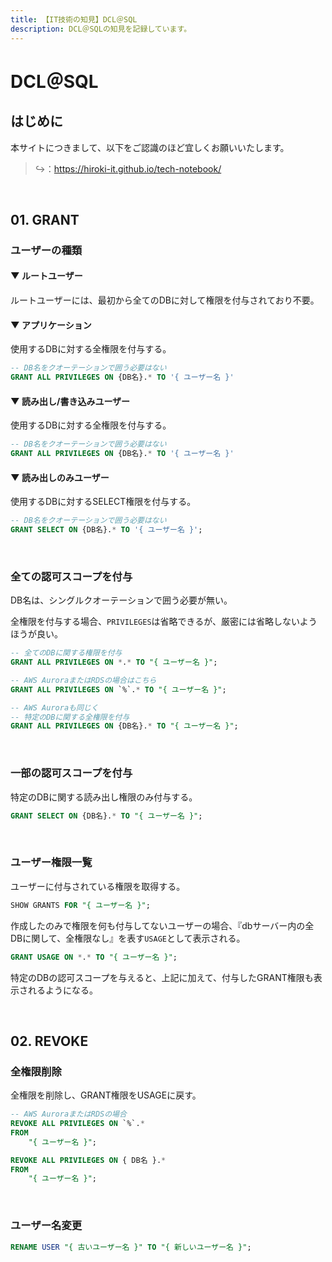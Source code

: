 ```yaml
---
title: 【IT技術の知見】DCL＠SQL
description: DCL＠SQLの知見を記録しています。
---
```


# DCL＠SQL

## はじめに

本サイトにつきまして、以下をご認識のほど宜しくお願いいたします。

> ↪️：https://hiroki-it.github.io/tech-notebook/

<br>

## 01. GRANT

### ユーザーの種類

#### ▼ ルートユーザー

ルートユーザーには、最初から全てのDBに対して権限を付与されており不要。

#### ▼ アプリケーション

使用するDBに対する全権限を付与する。

```sql
-- DB名をクオーテーションで囲う必要はない
GRANT ALL PRIVILEGES ON {DB名}.* TO '{ ユーザー名 }'
```

#### ▼ 読み出し/書き込みユーザー

使用するDBに対する全権限を付与する。

```sql
-- DB名をクオーテーションで囲う必要はない
GRANT ALL PRIVILEGES ON {DB名}.* TO '{ ユーザー名 }'
```

#### ▼ 読み出しのみユーザー

使用するDBに対するSELECT権限を付与する。

```sql
-- DB名をクオーテーションで囲う必要はない
GRANT SELECT ON {DB名}.* TO '{ ユーザー名 }';
```

<br>

### 全ての認可スコープを付与

DB名は、シングルクオーテーションで囲う必要が無い。

全権限を付与する場合、`PRIVILEGES`は省略できるが、厳密には省略しないようほうが良い。

```sql
-- 全てのDBに関する権限を付与
GRANT ALL PRIVILEGES ON *.* TO "{ ユーザー名 }";

-- AWS AuroraまたはRDSの場合はこちら
GRANT ALL PRIVILEGES ON `%`.* TO "{ ユーザー名 }";
```

```sql
-- AWS Auroraも同じく
-- 特定のDBに関する全権限を付与
GRANT ALL PRIVILEGES ON {DB名}.* TO "{ ユーザー名 }";
```

<br>

### 一部の認可スコープを付与

特定のDBに関する読み出し権限のみ付与する。

```sql
GRANT SELECT ON {DB名}.* TO "{ ユーザー名 }";
```

<br>

### ユーザー権限一覧

ユーザーに付与されている権限を取得する。

```sql
SHOW GRANTS FOR "{ ユーザー名 }";
```

作成したのみで権限を何も付与してないユーザーの場合、『dbサーバー内の全DBに関して、全権限なし』を表す`USAGE`として表示される。

```sql
GRANT USAGE ON *.* TO "{ ユーザー名 }";
```

特定のDBの認可スコープを与えると、上記に加えて、付与したGRANT権限も表示されるようになる。

<br>

## 02. REVOKE

### 全権限削除

全権限を削除し、GRANT権限をUSAGEに戻す。

```sql
-- AWS AuroraまたはRDSの場合
REVOKE ALL PRIVILEGES ON `%`.*
FROM
    "{ ユーザー名 }";

REVOKE ALL PRIVILEGES ON { DB名 }.*
FROM
    "{ ユーザー名 }";
```

<br>

### ユーザー名変更

```sql
RENAME USER "{ 古いユーザー名 }" TO "{ 新しいユーザー名 }";
```

<br>
